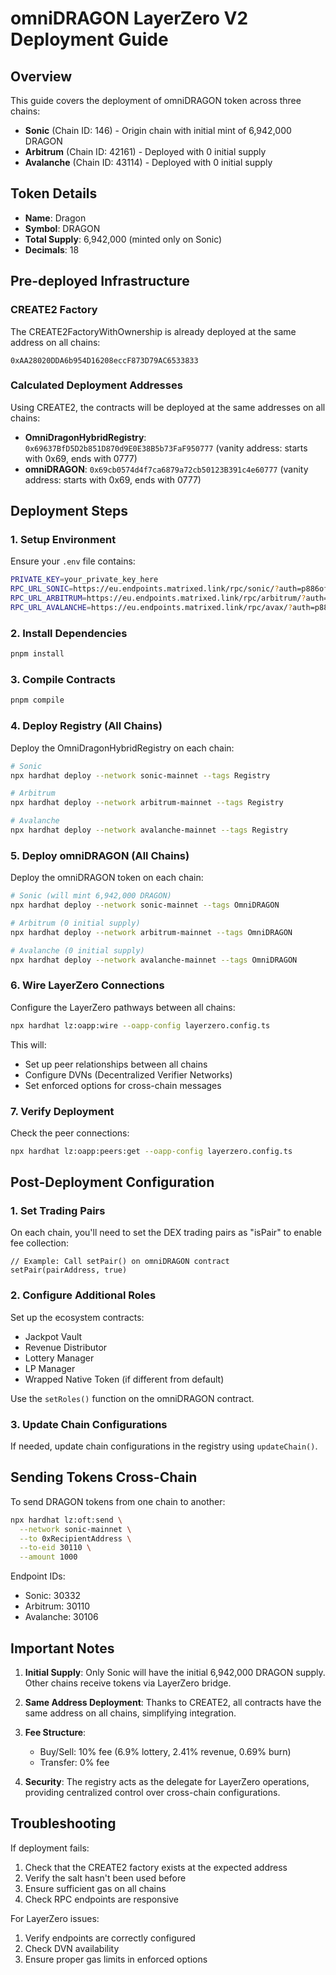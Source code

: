 # omniDRAGON LayerZero V2 Deployment Guide

## Overview

This guide covers the deployment of omniDRAGON token across three chains:
- **Sonic** (Chain ID: 146) - Origin chain with initial mint of 6,942,000 DRAGON
- **Arbitrum** (Chain ID: 42161) - Deployed with 0 initial supply
- **Avalanche** (Chain ID: 43114) - Deployed with 0 initial supply

## Token Details
- **Name**: Dragon
- **Symbol**: DRAGON
- **Total Supply**: 6,942,000 (minted only on Sonic)
- **Decimals**: 18

## Pre-deployed Infrastructure

### CREATE2 Factory
The CREATE2FactoryWithOwnership is already deployed at the same address on all chains:
```
0xAA28020DDA6b954D16208eccF873D79AC6533833
```

### Calculated Deployment Addresses
Using CREATE2, the contracts will be deployed at the same addresses on all chains:

- **OmniDragonHybridRegistry**: `0x69637BfD5D2b851D870d9E0E38B5b73FaF950777` (vanity address: starts with 0x69, ends with 0777)
- **omniDRAGON**: `0x69cb0574d4f7ca6879a72cb50123B391c4e60777` (vanity address: starts with 0x69, ends with 0777)

## Deployment Steps

### 1. Setup Environment

Ensure your `.env` file contains:
```bash
PRIVATE_KEY=your_private_key_here
RPC_URL_SONIC=https://eu.endpoints.matrixed.link/rpc/sonic/?auth=p886of4gitu82
RPC_URL_ARBITRUM=https://eu.endpoints.matrixed.link/rpc/arbitrum/?auth=p886of4gitu82
RPC_URL_AVALANCHE=https://eu.endpoints.matrixed.link/rpc/avax/?auth=p886of4gitu82
```

### 2. Install Dependencies

```bash
pnpm install
```

### 3. Compile Contracts

```bash
pnpm compile
```

### 4. Deploy Registry (All Chains)

Deploy the OmniDragonHybridRegistry on each chain:

```bash
# Sonic
npx hardhat deploy --network sonic-mainnet --tags Registry

# Arbitrum
npx hardhat deploy --network arbitrum-mainnet --tags Registry

# Avalanche
npx hardhat deploy --network avalanche-mainnet --tags Registry
```

### 5. Deploy omniDRAGON (All Chains)

Deploy the omniDRAGON token on each chain:

```bash
# Sonic (will mint 6,942,000 DRAGON)
npx hardhat deploy --network sonic-mainnet --tags OmniDRAGON

# Arbitrum (0 initial supply)
npx hardhat deploy --network arbitrum-mainnet --tags OmniDRAGON

# Avalanche (0 initial supply)
npx hardhat deploy --network avalanche-mainnet --tags OmniDRAGON
```

### 6. Wire LayerZero Connections

Configure the LayerZero pathways between all chains:

```bash
npx hardhat lz:oapp:wire --oapp-config layerzero.config.ts
```

This will:
- Set up peer relationships between all chains
- Configure DVNs (Decentralized Verifier Networks)
- Set enforced options for cross-chain messages

### 7. Verify Deployment

Check the peer connections:

```bash
npx hardhat lz:oapp:peers:get --oapp-config layerzero.config.ts
```

## Post-Deployment Configuration

### 1. Set Trading Pairs

On each chain, you'll need to set the DEX trading pairs as "isPair" to enable fee collection:

```solidity
// Example: Call setPair() on omniDRAGON contract
setPair(pairAddress, true)
```

### 2. Configure Additional Roles

Set up the ecosystem contracts:
- Jackpot Vault
- Revenue Distributor
- Lottery Manager
- LP Manager
- Wrapped Native Token (if different from default)

Use the `setRoles()` function on the omniDRAGON contract.

### 3. Update Chain Configurations

If needed, update chain configurations in the registry using `updateChain()`.

## Sending Tokens Cross-Chain

To send DRAGON tokens from one chain to another:

```bash
npx hardhat lz:oft:send \
  --network sonic-mainnet \
  --to 0xRecipientAddress \
  --to-eid 30110 \
  --amount 1000
```

Endpoint IDs:
- Sonic: 30332
- Arbitrum: 30110
- Avalanche: 30106

## Important Notes

1. **Initial Supply**: Only Sonic will have the initial 6,942,000 DRAGON supply. Other chains receive tokens via LayerZero bridge.

2. **Same Address Deployment**: Thanks to CREATE2, all contracts have the same address on all chains, simplifying integration.

3. **Fee Structure**: 
   - Buy/Sell: 10% fee (6.9% lottery, 2.41% revenue, 0.69% burn)
   - Transfer: 0% fee

4. **Security**: The registry acts as the delegate for LayerZero operations, providing centralized control over cross-chain configurations.

## Troubleshooting

If deployment fails:
1. Check that the CREATE2 factory exists at the expected address
2. Verify the salt hasn't been used before
3. Ensure sufficient gas on all chains
4. Check RPC endpoints are responsive

For LayerZero issues:
1. Verify endpoints are correctly configured
2. Check DVN availability
3. Ensure proper gas limits in enforced options 